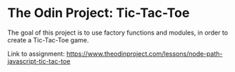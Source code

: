 # The Odin Project: Tic-Tac-Toe

The goal of this project is to use factory functions and modules, in order to create a Tic-Tac-Toe game.

Link to assignment: https://www.theodinproject.com/lessons/node-path-javascript-tic-tac-toe